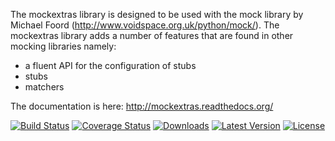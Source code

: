 The mockextras library is designed to be used with the mock library by Michael Foord 
(http://www.voidspace.org.uk/python/mock/). The mockextras library adds a number of features that
are found in other mocking libraries namely:

* a fluent API for the configuration of stubs
* stubs
* matchers

The documentation is here: http://mockextras.readthedocs.org/

[![Build Status](https://travis-ci.org/ahlmss/mockextras.png?branch=master)](https://travis-ci.org/ahlmss/mockextras)
[![Coverage Status](https://coveralls.io/repos/ahlmss/mockextras/badge.png?branch=master)](https://coveralls.io/r/ahlmss/mockextras?branch=master)
[![Downloads](https://pypip.in/d/mockextras/badge.png)](https://pypi.python.org/pypi/mockextras/)
[![Latest Version](https://pypip.in/v/mockextras/badge.png)](https://pypi.python.org/pypi/mockextras/)
[![License](https://pypip.in/license/mockextras/badge.png)](https://pypi.python.org/mockextras/)

